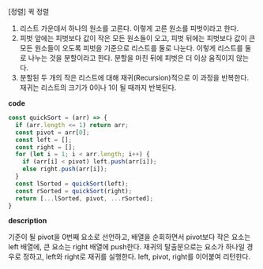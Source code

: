 <!--
파일 이름은 날짜-문제제목 (예시: 2021-03-21-완주하지못한선수.md)
-->

[정렬] 퀵 정렬

1. 리스트 가운데서 하나의 원소를 고른다. 이렇게 고른 원소를 피벗이라고 한다.
2. 피벗 앞에는 피벗보다 값이 작은 모든 원소들이 오고, 피벗 뒤에는 피벗보다 값이 큰 모든 원소들이 오도록 피벗을 기준으로 리스트를 둘로 나눈다. 이렇게 리스트를 둘로 나누는 것을 분할이라고 한다. 분할을 마친 뒤에 피벗은 더 이상 움직이지 않는다.
3. 분할된 두 개의 작은 리스트에 대해 재귀(Recursion)적으로 이 과정을 반복한다. 재귀는 리스트의 크기가 0이나 1이 될 때까지 반복된다.

**code**

```js
const quickSort = (arr) => {
  if (arr.length <= 1) return arr;
  const pivot = arr[0];
  const left = [];
  const right = [];
  for (let i = 1; i < arr.length; i++) {
    if (arr[i] < pivot) left.push(arr[i]);
    else right.push(arr[i]);
  }
  const lSorted = quickSort(left);
  const rSorted = quickSort(right);
  return [...lSorted, pivot, ...rSorted];
}
```

**description**

기준이 될 pivot을 0번째 요소로 선언하고,
배열을 순회하면서 pivot보다 작은 요소는 left 배열에, 큰 요소는 right 배열에 push한다.
재귀의 탈출문으로는 요소가 하나일 경우로 정하고, left와 right로 재귀를 실행한다.
left, pivot, right를 이어붙여 리턴한다.
